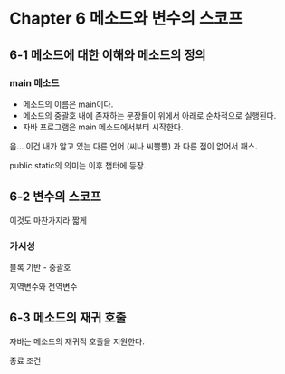 # Chapter 6 메소드와 변수의 스코프

## 6-1 메소드에 대한 이해와 메소드의 정의

### main 메소드

* 메소드의 이름은 main이다.
* 메소드의 중괄호 내에 존재하는 문장들이 위에서 아래로 순차적으로 실행된다. 
* 자바 프로그램은 main 메소드에서부터 시작한다.

음... 이건 내가 알고 있는 다른 언어 (씨나 씨쁠쁠) 과 다른 점이 없어서 패스.

public static의 의미는 이후 챕터에 등장.

## 6-2 변수의 스코프

이것도 마찬가지라 짧게

### 가시성

블록 기반 - 중괄호

지역변수와 전역변수

## 6-3 메소드의 재귀 호출

자바는 메소드의 재귀적 호출을 지원한다.

종료 조건 



